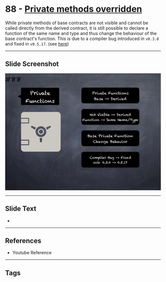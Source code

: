 # 88 - [Private methods overridden](Private%20methods%20overridden.md)
While private methods of base contracts are not visible and cannot be called directly from the derived contract, it is still possible to declare a function of the same name and type and thus change the behaviour of the base contract's function. This is due to a compiler bug introduced in `v0.3.0` and fixed in `v0.5.17`. (see [here](https://docs.soliditylang.org/en/v0.8.9/bugs.html))
___
## Slide Screenshot
![088.png](../images/pitfalls_and_best_practices101/088.png)
___
## Slide Text
- 
___
## References
- Youtube Reference
___
## Tags